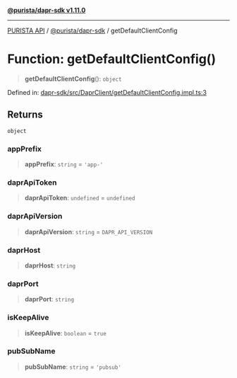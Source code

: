 [**@purista/dapr-sdk v1.11.0**](../README.md)

***

[PURISTA API](../../../packages.md) / [@purista/dapr-sdk](../README.md) / getDefaultClientConfig

# Function: getDefaultClientConfig()

> **getDefaultClientConfig**(): `object`

Defined in: [dapr-sdk/src/DaprClient/getDefaultClientConfig.impl.ts:3](https://github.com/puristajs/purista/blob/master/packages/dapr-sdk/src/DaprClient/getDefaultClientConfig.impl.ts#L3)

## Returns

`object`

### appPrefix

> **appPrefix**: `string` = `'app-'`

### daprApiToken

> **daprApiToken**: `undefined` = `undefined`

### daprApiVersion

> **daprApiVersion**: `string` = `DAPR_API_VERSION`

### daprHost

> **daprHost**: `string`

### daprPort

> **daprPort**: `string`

### isKeepAlive

> **isKeepAlive**: `boolean` = `true`

### pubSubName

> **pubSubName**: `string` = `'pubsub'`
